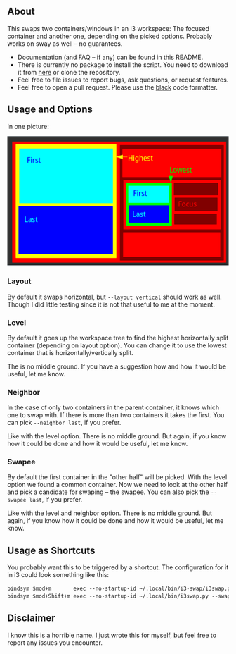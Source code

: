 ## About
This swaps two containers/windows in an i3 workspace: The focused container and
another one, depending on the picked options.
Probably works on sway as well – no guarantees.

- Documentation (and FAQ – if any) can be found in this README.
- There is currently no package to install the script.
  You need to download it from [here](
  https://raw.githubusercontent.com/Syphdias/i3-swap/main/i3swap.py)
  or clone the repository.
- Feel free to file issues to report bugs, ask questions,
  or request features.
- Feel free to open a pull request. Please use the [black](
  https://github.com/psf/black) code formatter.


## Usage and Options
In one picture:

![](assets/selection-visualization.png)

### Layout
By default it swaps horizontal, but `--layout vertical` should work as well.
Though I did little testing since it is not that useful to me at the moment.

### Level
By default it goes up the workspace tree to find the highest horizontally
split container (depending on layout option).
You can change it to use the lowest container that is horizontally/vertically
split.

The is no middle ground. If you have a suggestion how and how it would be
useful, let me know.

### Neighbor
In the case of only two containers in the parent container, it knows which one
to swap with. If there is more than two containers it takes the first. You can
pick `--neighbor last`, if you prefer.

Like with the level option. There is no middle ground. But again, if you know
how it could be done and how it would be useful, let me know.

### Swapee
By default the first container in the "other half" will be picked. With the
level option we found a common container. Now we need to look at the other half
and pick a candidate for swaping – the swapee. You can also pick the `--swapee
last`, if you prefer.

Like with the level and neighbor option. There is no middle ground. But again,
if you know how it could be done and how it would be useful, let me know.


## Usage as Shortcuts
You probably want this to be triggered by a shortcut. The configuration for it
in i3 could look something like this:
```i3
bindsym $mod+m       exec --no-startup-id ~/.local/bin/i3-swap/i3swap.py
bindsym $mod+Shift+m exec --no-startup-id ~/.local/bin/i3swap.py --swapee last
```

## Disclaimer
I know this is a horrible name.
I just wrote this for myself, but feel free to report any issues you encounter.
